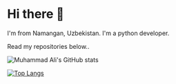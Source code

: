 # Hi there 👋


I'm from Namangan, Uzbekistan. I'm a python developer.

Read my repositories below..


![Muhammad Ali's GitHub stats](https://github-readme-stats.vercel.app/api?username=kamoliddeenov&show_icons=true&theme=nightowl)


<!--
**kamoliddeenov/kamoliddeenov** is a ✨ _special_ ✨ repository because its `README.md` (this file) appears on your GitHub profile.

Here are some ideas to get you started:

- 🔭 I’m currently working on ...
- 🌱 I’m currently learning ...
- 👯 I’m looking to collaborate on ...
- 🤔 I’m looking for help with ...
- 💬 Ask me about ...
- 📫 How to reach me: ...
- 😄 Pronouns: ...
- ⚡ Fun fact: ...
-->

[![Top Langs](https://github-readme-stats.vercel.app/api/top-langs/?username=kamoliddeenov&layout=compact&show_icons=true&theme=nightowl)](https://github.com/kamoliddeenov/)
